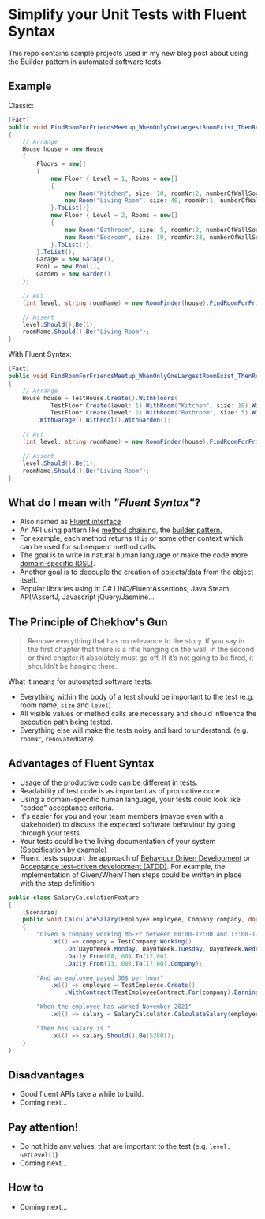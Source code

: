 # Simplify your Unit Tests with Fluent Syntax

This repo contains sample projects used in my new blog post about using the Builder pattern in automated software tests.

## Example
Classic:
```c#
[Fact]
public void FindRoomForFriendsMeetup_WhenOnlyOneLargestRoomExist_ThenReturnLargestRoom2()
{
    // Arrange
    House house = new House
    {
        Floors = new[]
        {
            new Floor { Level = 1, Rooms = new[]
            {
                new Room("Kitchen", size: 10, roomNr:2, numberOfWallSockets:4, numberOfWaterSupplies:2, color:"Black", renovatedDate:new DateTime(2009, 06, 01)),
                new Room("Living Room", size: 40, roomNr:1, numberOfWallSockets:4, numberOfWaterSupplies:0, color:"White", renovatedDate:new DateTime(2020, 06, 01))
            }.ToList()},
            new Floor { Level = 2, Rooms = new[]
            {
                new Room("Bathroom", size: 5, roomNr:2, numberOfWallSockets:2, numberOfWaterSupplies:3, color:"Blue", renovatedDate:new DateTime(2012, 06, 01)),
                new Room("Bedroom", size: 10, roomNr:23, numberOfWallSockets:2, numberOfWaterSupplies:0, color:"Green", renovatedDate:new DateTime(2014, 06, 01))
            }.ToList()},
        }.ToList(),
        Garage = new Garage(),
        Pool = new Pool(),
        Garden = new Garden()
    };

    // Act
    (int level, string roomName) = new RoomFinder(house).FindRoomForFriendsMeetup();

    // Assert
    level.Should().Be(1);
    roomName.Should().Be("Living Room");
}
```
With Fluent Syntax:
```c#
[Fact]
public void FindRoomForFriendsMeetup_WhenOnlyOneLargestRoomExist_ThenReturnLargestRoom()
{
    // Arrange
    House house = TestHouse.Create().WithFloors(
            TestFloor.Create(level: 1).WithRoom("Kitchen", size: 10).WithRoom("Living Room", size: 40),
            TestFloor.Create(level: 2).WithRoom("Bathroom", size: 5).WithRoom("Bedroom", size: 10))
        .WithGarage().WithPool().WithGarden();

    // Act
    (int level, string roomName) = new RoomFinder(house).FindRoomForFriendsMeetup();

    // Assert
    level.Should().Be(1);
    roomName.Should().Be("Living Room");
}
```

## What do I mean with *"Fluent Syntax"*?
* Also named as [Fluent interface](https://en.wikipedia.org/wiki/Fluent_interface)
* An API using pattern like [method chaining](https://en.wikipedia.org/wiki/Method_chaining),
  the [builder pattern](https://en.wikipedia.org/wiki/Builder_pattern),
* For example, each method returns `this` or some other context which can be used for subsequent method calls.
* The goal is to write in natural human language or make the code more
  [domain-specific (DSL)](https://en.wikipedia.org/wiki/Domain-specific_language).
* Another goal is to decouple the creation of objects/data from the object itself.
* Popular libraries using it: C# LINQ/FluentAssertions, Java Steam API/AssertJ, Javascript jQuery/Jasmine...

## The Principle of Chekhov's Gun
> Remove everything that has no relevance to the story. If you say in the first chapter that there is
  a rifle hanging on the wall, in the second or third chapter it absolutely must go off. If it’s not going to be fired,
  it shouldn’t be hanging there.

What it means for automated software tests:
  * Everything within the body of a test should be important to the test
  (e.g. room name, `size` and `level`)
  * All visible values or method calls are necessary and should influence the execution path being tested.
  * Everything else will make the tests noisy and hard to understand.
  (e.g. `roomNr`, `renovatedDate`)

## Advantages of Fluent Syntax
* Usage of the productive code can be different in tests.
* Readability of test code is as important as of productive code.
* Using a domain-specific human language, your tests could look like "coded" acceptance criteria.
* It's easier for you and your team members (maybe even with a stakeholder) to discuss the expected
  software behaviour by going through your tests.
* Your tests could be the living documentation of your system
  ([Specification by example](https://en.wikipedia.org/wiki/Specification_by_example))
* Fluent tests support the approach of
  [Behaviour Driven Development](https://de.wikipedia.org/wiki/Behavior_Driven_Development) or
  [Acceptance test–driven development (ATDD)](https://en.wikipedia.org/wiki/Acceptance_test%E2%80%93driven_development).
  For example, the implementation of Given/When/Then steps could be written in place with the step definition
```c#
public class SalaryCalculationFeature
{
    [Scenario]
    public void CalculateSalary(Employee employee, Company company, double salary)
    {
        "Given a company working Mo-Fr between 08:00-12:00 and 13:00-17:00"
            .x(() => company = TestCompany.Working()
                .On(DayOfWeek.Monday, DayOfWeek.Tuesday, DayOfWeek.Wednesday, DayOfWeek.Thursday, DayOfWeek.Friday)
                .Daily.From(08, 00).To(12,00)
                .Daily.From(13, 00).To(17,00).Company);

        "And an employee payed 30$ per hour"
            .x(() => employee = TestEmployee.Create()
                .WithContract(TestEmployeeContract.For(company).Earning(30).Per(TimeSpan.FromHours(1))));

        "When the employee has worked November 2021"
            .x(() => salary = SalaryCalculator.CalculateSalary(employee, DateTime.Parse("2021-11-01"), DateTime.Parse("2021-12-01")));

        "Then his salary is "
            .x(() => salary.Should().Be(5280));
    }
}
  ```

## Disadvantages
* Good fluent APIs take a while to build.
* Coming next...

## Pay attention!
* Do not hide any values, that are important to the test (e.g. ``level: GetLevel()``)
* Coming next...

## How to
* Coming next...
